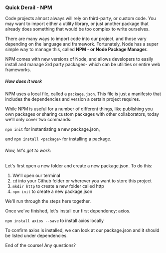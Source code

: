 ### Quick Derail - NPM

Code projects almost always will rely on third-party, or custom code. You may want to import either a utility library, or just another package that already does something that would be too complex to write ourselves.

There are many ways to import code into our project, and those vary depending on the language and framework. Fortunately, Node has a super simple way to manage this, called **NPM - or Node Package Manager.**

NPM comes with new versions of Node, and allows developers to easily install and manage 3rd party packages- which can be utilities or entire web frameworks.

##### How does it work

NPM uses a local file, called a `package.json`. This file is just a manifesto that includes the dependencies and version a certain project requires.

While NPM is useful for a number of different things, like publishing you own packages or sharing custom packages with other collaborators, today we'll only cover two commands:

`npm init` for instantiating a new package.json,

and `npm install <package>` for installing a package.

###### Now, let's get to work:

Let's first open a new folder and create a new package.json. To do this:

1. We'll open our terminal
2. `cd` into your Github folder or wherever you want to store this project
3. `mkdir http` to create a new folder called http
4. `npm init` to create a new package.json

We'll run through the steps here together.

Once we've finished, let's install our first dependency: axios.

`npm install axios --save` to install axios locally

To confirm axios is installed, we can look at our package.json and it should be listed under dependencies.

End of the course! Any questions?

